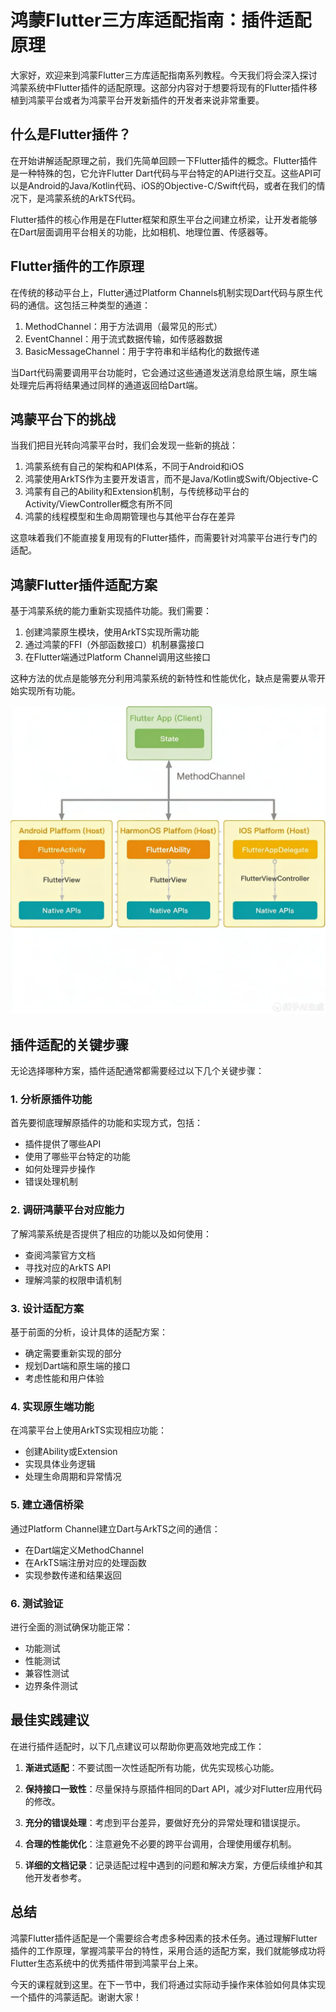 # 鸿蒙Flutter三方库适配指南：插件适配原理

大家好，欢迎来到鸿蒙Flutter三方库适配指南系列教程。今天我们将会深入探讨鸿蒙系统中Flutter插件的适配原理。这部分内容对于想要将现有的Flutter插件移植到鸿蒙平台或者为鸿蒙平台开发新插件的开发者来说非常重要。

## 什么是Flutter插件？

在开始讲解适配原理之前，我们先简单回顾一下Flutter插件的概念。Flutter插件是一种特殊的包，它允许Flutter Dart代码与平台特定的API进行交互。这些API可以是Android的Java/Kotlin代码、iOS的Objective-C/Swift代码，或者在我们的情况下，是鸿蒙系统的ArkTS代码。

Flutter插件的核心作用是在Flutter框架和原生平台之间建立桥梁，让开发者能够在Dart层面调用平台相关的功能，比如相机、地理位置、传感器等。

## Flutter插件的工作原理

在传统的移动平台上，Flutter通过Platform Channels机制实现Dart代码与原生代码的通信。这包括三种类型的通道：

1. MethodChannel：用于方法调用（最常见的形式）
2. EventChannel：用于流式数据传输，如传感器数据
3. BasicMessageChannel：用于字符串和半结构化的数据传递

当Dart代码需要调用平台功能时，它会通过这些通道发送消息给原生端，原生端处理完后再将结果通过同样的通道返回给Dart端。

## 鸿蒙平台下的挑战

当我们把目光转向鸿蒙平台时，我们会发现一些新的挑战：

1. 鸿蒙系统有自己的架构和API体系，不同于Android和iOS
2. 鸿蒙使用ArkTS作为主要开发语言，而不是Java/Kotlin或Swift/Objective-C
3. 鸿蒙有自己的Ability和Extension机制，与传统移动平台的Activity/ViewController概念有所不同
4. 鸿蒙的线程模型和生命周期管理也与其他平台存在差异

这意味着我们不能直接复用现有的Flutter插件，而需要针对鸿蒙平台进行专门的适配。

## 鸿蒙Flutter插件适配方案

基于鸿蒙系统的能力重新实现插件功能。我们需要：

1. 创建鸿蒙原生模块，使用ArkTS实现所需功能
2. 通过鸿蒙的FFI（外部函数接口）机制暴露接口
3. 在Flutter端通过Platform Channel调用这些接口

这种方法的优点是能够充分利用鸿蒙系统的新特性和性能优化，缺点是需要从零开始实现所有功能。


![alt text](Flutter三平台架构图_2.png)


## 插件适配的关键步骤

无论选择哪种方案，插件适配通常都需要经过以下几个关键步骤：

### 1. 分析原插件功能

首先要彻底理解原插件的功能和实现方式，包括：
- 插件提供了哪些API
- 使用了哪些平台特定的功能
- 如何处理异步操作
- 错误处理机制

### 2. 调研鸿蒙平台对应能力

了解鸿蒙系统是否提供了相应的功能以及如何使用：
- 查阅鸿蒙官方文档
- 寻找对应的ArkTS API
- 理解鸿蒙的权限申请机制

### 3. 设计适配方案

基于前面的分析，设计具体的适配方案：
- 确定需要重新实现的部分
- 规划Dart端和原生端的接口
- 考虑性能和用户体验

### 4. 实现原生端功能

在鸿蒙平台上使用ArkTS实现相应功能：
- 创建Ability或Extension
- 实现具体业务逻辑
- 处理生命周期和异常情况

### 5. 建立通信桥梁

通过Platform Channel建立Dart与ArkTS之间的通信：
- 在Dart端定义MethodChannel
- 在ArkTS端注册对应的处理函数
- 实现参数传递和结果返回

### 6. 测试验证

进行全面的测试确保功能正常：
- 功能测试
- 性能测试
- 兼容性测试
- 边界条件测试

## 最佳实践建议

在进行插件适配时，以下几点建议可以帮助你更高效地完成工作：

1. **渐进式适配**：不要试图一次性适配所有功能，优先实现核心功能。

2. **保持接口一致性**：尽量保持与原插件相同的Dart API，减少对Flutter应用代码的修改。

3. **充分的错误处理**：考虑到平台差异，要做好充分的异常处理和错误提示。

4. **合理的性能优化**：注意避免不必要的跨平台调用，合理使用缓存机制。

5. **详细的文档记录**：记录适配过程中遇到的问题和解决方案，方便后续维护和其他开发者参考。

## 总结

鸿蒙Flutter插件适配是一个需要综合考虑多种因素的技术任务。通过理解Flutter插件的工作原理，掌握鸿蒙平台的特性，采用合适的适配方案，我们就能够成功将Flutter生态系统中的优秀插件带到鸿蒙平台上来。

今天的课程就到这里。在下一节中，我们将通过实际动手操作来体验如何具体实现一个插件的鸿蒙适配。谢谢大家！